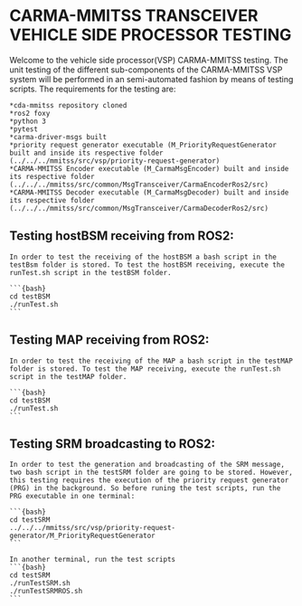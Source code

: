 # CARMA-MMITSS TRANSCEIVER VEHICLE SIDE PROCESSOR TESTING

Welcome to the vehicle side processor(VSP) CARMA-MMITSS testing. The unit testing of the different sub-components of the CARMA-MMITSS VSP system will be performed in an semi-automated fashion by means of testing scripts. The requirements for the testing are:
    
    *cda-mmitss repository cloned
    *ros2 foxy
    *python 3
    *pytest
    *carma-driver-msgs built
    *priority request generator executable (M_PriorityRequestGenerator built and inside its respective folder (../../../mmitss/src/vsp/priority-request-generator)
    *CARMA-MMITSS Encoder executable (M_CarmaMsgEncoder) built and inside its respective folder (../../../mmitss/src/common/MsgTransceiver/CarmaEncoderRos2/src)
    *CARMA-MMITSS Decoder executable (M_CarmaMsgDecoder) built and inside its respective folder (../../../mmitss/src/common/MsgTransceiver/CarmaDecoderRos2/src)

## Testing hostBSM receiving from ROS2:

    In order to test the receiving of the hostBSM a bash script in the testBsm folder is stored. To test the hostBSM receiving, execute the runTest.sh script in the testBSM folder.

    ```{bash}
    cd testBSM
    ./runTest.sh
    ```  

## Testing MAP receiving from ROS2:

    In order to test the receiving of the MAP a bash script in the testMAP folder is stored. To test the MAP receiving, execute the runTest.sh script in the testMAP folder.

    ```{bash}
    cd testBSM
    ./runTest.sh
    ```

## Testing SRM broadcasting to ROS2:

    In order to test the generation and broadcasting of the SRM message, two bash script in the testSRM folder are going to be stored. However, this testing requires the execution of the priority request generator (PRG) in the background. So before runing the test scripts, run the PRG executable in one terminal:

    ```{bash}
    cd testSRM
    ../../../mmitss/src/vsp/priority-request-generator/M_PriorityRequestGenerator
    ```  
    
    In another terminal, run the test scripts
    ```{bash}
    cd testSRM
    ./runTestSRM.sh
    ./runTestSRMROS.sh
    ``` 

    
